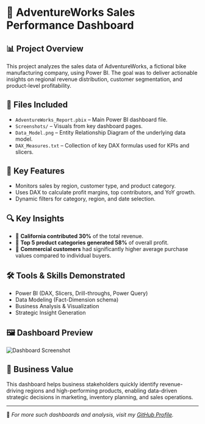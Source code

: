 # 🚴 AdventureWorks Sales Performance Dashboard

## 📊 Project Overview
This project analyzes the sales data of AdventureWorks, a fictional bike manufacturing company, using Power BI. The goal was to deliver actionable insights on regional revenue distribution, customer segmentation, and product-level profitability.

## 📁 Files Included
- `AdventureWorks_Report.pbix` – Main Power BI dashboard file.
- `Screenshots/` – Visuals from key dashboard pages.
- `Data_Model.png` – Entity Relationship Diagram of the underlying data model.
- `DAX_Measures.txt` – Collection of key DAX formulas used for KPIs and slicers.

## 🧠 Key Features
- Monitors sales by region, customer type, and product category.
- Uses DAX to calculate profit margins, top contributors, and YoY growth.
- Dynamic filters for category, region, and date selection.

## 🔍 Key Insights
- 📍 **California contributed 30%** of the total revenue.
- 🥇 **Top 5 product categories generated 58%** of overall profit.
- 👥 **Commercial customers** had significantly higher average purchase values compared to individual buyers.

## 🛠 Tools & Skills Demonstrated
- Power BI (DAX, Slicers, Drill-throughs, Power Query)
- Data Modeling (Fact-Dimension schema)
- Business Analysis & Visualization
- Strategic Insight Generation

## 🖼 Dashboard Preview
![Dashboard Screenshot](Screenshots/dashboard_overview.png)

## 🚀 Business Value
This dashboard helps business stakeholders quickly identify revenue-driving regions and high-performing products, enabling data-driven strategic decisions in marketing, inventory planning, and sales operations.

---

📌 *For more such dashboards and analysis, visit my [GitHub Profile](https://github.com/Pratap-Abhay72Singh73).*
